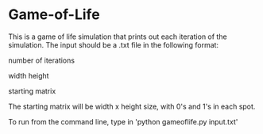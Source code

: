 # Game-of-Life
This is a game of life simulation that prints out each iteration of the simulation.
The input should be a .txt file in the following format:

number of iterations

width height

starting matrix

The starting matrix will be width x height size, with 0's and 1's in each spot.

To run from the command line, type in 'python gameoflife.py input.txt'
